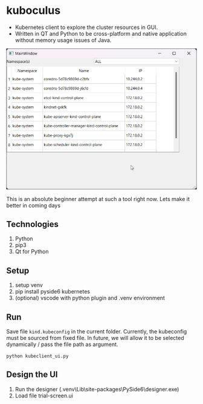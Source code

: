 # kuboculus

- Kubernetes client to explore the cluster resources in GUI.
- Written in QT and Python to be cross-platform and native application without memory usage issues of Java.

![Sample screenshot](./screenshot.png)

This is an absolute beginner attempt at such a tool right now. Lets make it better in coming days

## Technologies

1. Python
1. pip3
1. Qt for Python


## Setup

1. setup venv
1. pip install pyside6 kubernetes
1. (optional) vscode with python plugin and .venv environment

## Run
Save file `kind.kubeconfig` in the current folder. Currently, the kubeconfig must be sourced from fixed file. In future, we will allow it to be selected dynamically / pass the file path as argument.
```shell
python kubeclient_ui.py
```

## Design the UI
1. Run the designer (.venv\Lib\site-packages\PySide6\designer.exe)
1. Load file trial-screen.ui